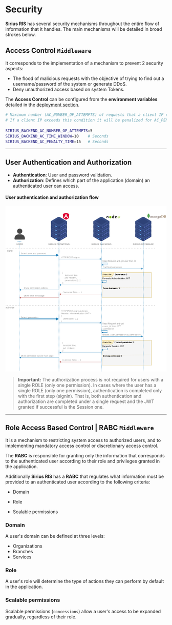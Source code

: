 # Security

**Sirius RIS** has several security mechanisms throughout the entire flow of information that it handles.
The main mechanisms will be detailed in broad strokes below.



## Access Control  `Middleware`

It corresponds to the implementation of a mechanism to prevent 2 security aspects:

- The flood of malicious requests with the objective of trying to find out a username/password of the system or generate DDoS.
- Deny unauthorized access based on system Tokens.



The **Access Control** can be configured from the **environment variables** detailed in the [deployment section](./01_deployment.md).

```bash
# Maximum number (AC_NUMBER_OF_ATTEMPTS) of requests that a client IP can make in AC_TIME_WINDOW time.
# If a client IP exceeds this condition it will be penalized for AC_PENALTY_TIME time.

SIRIUS_BACKEND_AC_NUMBER_OF_ATTEMPTS=5
SIRIUS_BACKEND_AC_TIME_WINDOW=10    # Seconds 
SIRIUS_BACKEND_AC_PENALTY_TIME=15   # Seconds
```



---



## User Authentication and Authorization

- **Authentication**: User and password validation.
- **Authorization**: Defines which part of the application (domain) an authenticated user can access.



#### User authentication and authorization flow



![auth](./resources/img/auth.png)



> **Important:**
> The authorization process is not required for users with a single ROLE (only one permission).
> In cases where the user has a single ROLE (only one permission), authentication is completed only with the first step (signin).
> That is, both authentication and authorization are completed under a single request and the JWT granted if successful is the Session one.



---



## Role Access Based Control | RABC  `Middleware`

It is a mechanism to restricting system access to authorized users, and to implementing mandatory access control or discretionary access control.

The **RABC** is responsible for granting only the information that corresponds to the authenticated user according to their role and privileges granted in the application.

Additionally **Sirius RIS** has a **RABC** that regulates what information must be provided to an authenticated user according to the following criteria:



* Domain

* Role

* Scalable permissions

  

### Domain

A user's domain can be defined at three levels:

* Organizations
* Branches
* Services



### Role

A user's role will determine the type of actions they can perform by default in the application.



### Scalable permissions

Scalable permissions (`concessions`) allow a user's access to be expanded gradually, regardless of their role.
